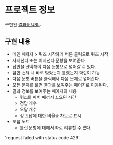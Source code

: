 # 프로젝트 정보

구현된 [결과물 URL](https://joyful-kelpie-98aa11.netlify.app).

## 구현 내용

- 메인 페이지 > 퀴즈 시작하기 버튼 클릭으로 퀴즈 시작
- 사지선다 또는 이지선다 문항을 보여준다
- 답안을 선택해야 다음 문항으로 넘어갈 수 있다.
- 답안 선택 시 바로 맞았는지 틀렸는지 확인이 가능
- 다음 문항 버튼을 클릭해서 다음 문제로 넘어간다.
- 모든 문제를 풀면 결과를 보여주는 페이지로 이동된다.
- 결과 정보를 보여주는 페이지의 내용
  - 퀴즈를 마치 때까지 소요된 시간
  - 정답 개수
  - 오답 개수
  - 정 오답에 대한 비율을 차트로 표시
- 오답 노트
  - 틀린 문항에 대해서 따로 리뷰할 수 있다.

'request failed with status code 429'
